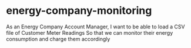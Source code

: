 # energy-company-monitoring
As an Energy Company Account Manager, I want to be able to load a CSV file of Customer Meter Readings So that we can monitor their energy consumption and charge them accordingly
